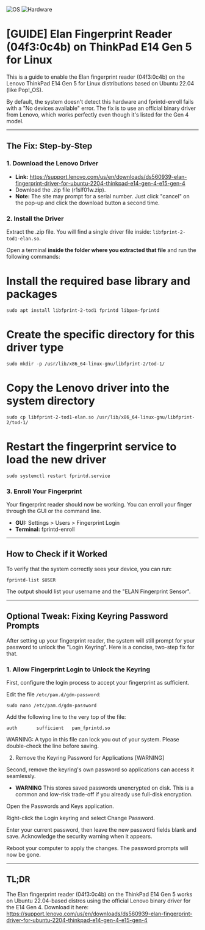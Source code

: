 ![OS](https://img.shields.io/badge/OS-Ubuntu_22.04+-blue.svg)
![Hardware](https://img.shields.io/badge/Hardware-ThinkPad_E14_Gen_5-red.svg)

# [GUIDE] Elan Fingerprint Reader (04f3:0c4b) on ThinkPad E14 Gen 5 for Linux

This is a guide to enable the Elan fingerprint reader (04f3:0c4b) on the Lenovo ThinkPad E14 Gen 5 for Linux distributions based on Ubuntu 22.04 (like Pop!_OS).

By default, the system doesn't detect this hardware and fprintd-enroll fails with a "No devices available" error. The fix is to use an official binary driver from Lenovo, which works perfectly even though it's listed for the Gen 4 model.

---

## The Fix: Step-by-Step

### 1. Download the Lenovo Driver

- **Link:** https://support.lenovo.com/us/en/downloads/ds560939-elan-fingerprint-driver-for-ubuntu-2204-thinkpad-e14-gen-4-e15-gen-4
- Download the .zip file (r1slf01w.zip).
- **Note:** The site may prompt for a serial number. Just click "cancel" on the pop-up and click the download button a second time.

### 2. Install the Driver

Extract the .zip file. You will find a single driver file inside: `libfprint-2-tod1-elan.so`.

Open a terminal **inside the folder where you extracted that file** and run the following commands:

# Install the required base library and packages
`sudo apt install libfprint-2-tod1 fprintd libpam-fprintd`

# Create the specific directory for this driver type
`sudo mkdir -p /usr/lib/x86_64-linux-gnu/libfprint-2/tod-1/`

# Copy the Lenovo driver into the system directory
`sudo cp libfprint-2-tod1-elan.so /usr/lib/x86_64-linux-gnu/libfprint-2/tod-1/`

# Restart the fingerprint service to load the new driver
`sudo systemctl restart fprintd.service`

### 3. Enroll Your Fingerprint

Your fingerprint reader should now be working. You can enroll your finger through the GUI or the command line.

- **GUI:** Settings > Users > Fingerprint Login
- **Terminal:** fprintd-enroll

---

## How to Check if it Worked
To verify that the system correctly sees your device, you can run:

`fprintd-list $USER`

The output should list your username and the "ELAN Fingerprint Sensor".

---

## Optional Tweak: Fixing Keyring Password Prompts

After setting up your fingerprint reader, the system will still prompt for your password to unlock the "Login Keyring". Here is a concise, two-step fix for that.

### 1. Allow Fingerprint Login to Unlock the Keyring

First, configure the login process to accept your fingerprint as sufficient.

Edit the file `/etc/pam.d/gdm-password`:

`sudo nano /etc/pam.d/gdm-password`

Add the following line to the very top of the file:

`auth       sufficient   pam_fprintd.so`

WARNING: A typo in this file can lock you out of your system. Please double-check the line before saving.

2. Remove the Keyring Password for Applications [WARNING]

Second, remove the keyring's own password so applications can access it seamlessly.

- **WARNING** This stores saved passwords unencrypted on disk. This is a common and low-risk trade-off if you already use full-disk encryption.

Open the Passwords and Keys application.

Right-click the Login keyring and select Change Password.

Enter your current password, then leave the new password fields blank and save. Acknowledge the security warning when it appears.

Reboot your computer to apply the changes. The password prompts will now be gone.

---

## TL;DR

The Elan fingerprint reader (04f3:0c4b) on the ThinkPad E14 Gen 5 works on Ubuntu 22.04-based distros using the official Lenovo binary driver for the E14 Gen 4. Download it here: https://support.lenovo.com/us/en/downloads/ds560939-elan-fingerprint-driver-for-ubuntu-2204-thinkpad-e14-gen-4-e15-gen-4
